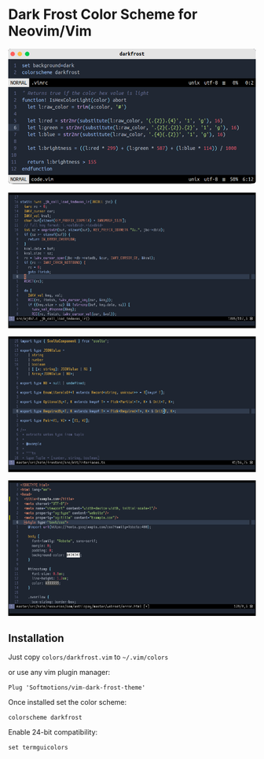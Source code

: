 # Dark Frost Color Scheme for Neovim/Vim 

![screenshot](./screen4.png)

![screenshot](./screen2.png)

![screenshot](./screen.png)

![screenshot](./screen3.png)

## Installation

Just copy `colors/darkfrost.vim` to `~/.vim/colors`

or use any vim plugin manager:

```vim
Plug 'Softmotions/vim-dark-frost-theme'
```

Once installed set the color scheme:

```vim
colorscheme darkfrost
```

Enable 24-bit compatibility:

```vim
set termguicolors
```
